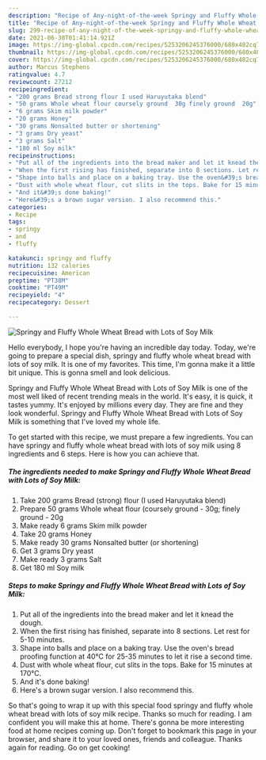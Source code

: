 ```yaml
---
description: "Recipe of Any-night-of-the-week Springy and Fluffy Whole Wheat Bread with Lots of Soy Milk"
title: "Recipe of Any-night-of-the-week Springy and Fluffy Whole Wheat Bread with Lots of Soy Milk"
slug: 299-recipe-of-any-night-of-the-week-springy-and-fluffy-whole-wheat-bread-with-lots-of-soy-milk
date: 2021-06-30T01:41:14.921Z
image: https://img-global.cpcdn.com/recipes/5253206245376000/680x482cq70/springy-and-fluffy-whole-wheat-bread-with-lots-of-soy-milk-recipe-main-photo.jpg
thumbnail: https://img-global.cpcdn.com/recipes/5253206245376000/680x482cq70/springy-and-fluffy-whole-wheat-bread-with-lots-of-soy-milk-recipe-main-photo.jpg
cover: https://img-global.cpcdn.com/recipes/5253206245376000/680x482cq70/springy-and-fluffy-whole-wheat-bread-with-lots-of-soy-milk-recipe-main-photo.jpg
author: Marcus Stephens
ratingvalue: 4.7
reviewcount: 27212
recipeingredient:
- "200 grams Bread strong flour I used Haruyutaka blend"
- "50 grams Whole wheat flour coursely ground  30g finely ground  20g"
- "6 grams Skim milk powder"
- "20 grams Honey"
- "30 grams Nonsalted butter or shortening"
- "3 grams Dry yeast"
- "3 grams Salt"
- "180 ml Soy milk"
recipeinstructions:
- "Put all of the ingredients into the bread maker and let it knead the dough."
- "When the first rising has finished, separate into 8 sections. Let rest for 5-10 minutes."
- "Shape into balls and place on a baking tray. Use the oven&#39;s bread proofing function at 40°C for 25-35 minutes to let it rise a second time."
- "Dust with whole wheat flour, cut slits in the tops. Bake for 15 minutes at 170°C."
- "And it&#39;s done baking!"
- "Here&#39;s a brown sugar version. I also recommend this."
categories:
- Recipe
tags:
- springy
- and
- fluffy

katakunci: springy and fluffy 
nutrition: 132 calories
recipecuisine: American
preptime: "PT38M"
cooktime: "PT49M"
recipeyield: "4"
recipecategory: Dessert

---
```



![Springy and Fluffy Whole Wheat Bread with Lots of Soy Milk](https://img-global.cpcdn.com/recipes/5253206245376000/680x482cq70/springy-and-fluffy-whole-wheat-bread-with-lots-of-soy-milk-recipe-main-photo.jpg)

Hello everybody, I hope you're having an incredible day today. Today, we're going to prepare a special dish, springy and fluffy whole wheat bread with lots of soy milk. It is one of my favorites. This time, I'm gonna make it a little bit unique. This is gonna smell and look delicious.

Springy and Fluffy Whole Wheat Bread with Lots of Soy Milk is one of the most well liked of recent trending meals in the world. It's easy, it is quick, it tastes yummy. It's enjoyed by millions every day. They are fine and they look wonderful. Springy and Fluffy Whole Wheat Bread with Lots of Soy Milk is something that I've loved my whole life.




To get started with this recipe, we must prepare a few ingredients. You can have springy and fluffy whole wheat bread with lots of soy milk using 8 ingredients and 6 steps. Here is how you can achieve that.

<!--inarticleads1-->

##### The ingredients needed to make Springy and Fluffy Whole Wheat Bread with Lots of Soy Milk:

1. Take 200 grams Bread (strong) flour (I used Haruyutaka blend)
1. Prepare 50 grams Whole wheat flour (coursely ground - 30g; finely ground - 20g
1. Make ready 6 grams Skim milk powder
1. Take 20 grams Honey
1. Make ready 30 grams Nonsalted butter (or shortening)
1. Get 3 grams Dry yeast
1. Make ready 3 grams Salt
1. Get 180 ml Soy milk




<!--inarticleads2-->

##### Steps to make Springy and Fluffy Whole Wheat Bread with Lots of Soy Milk:

1. Put all of the ingredients into the bread maker and let it knead the dough.
1. When the first rising has finished, separate into 8 sections. Let rest for 5-10 minutes.
1. Shape into balls and place on a baking tray. Use the oven&#39;s bread proofing function at 40°C for 25-35 minutes to let it rise a second time.
1. Dust with whole wheat flour, cut slits in the tops. Bake for 15 minutes at 170°C.
1. And it&#39;s done baking!
1. Here&#39;s a brown sugar version. I also recommend this.




So that's going to wrap it up with this special food springy and fluffy whole wheat bread with lots of soy milk recipe. Thanks so much for reading. I am confident you will make this at home. There's gonna be more interesting food at home recipes coming up. Don't forget to bookmark this page in your browser, and share it to your loved ones, friends and colleague. Thanks again for reading. Go on get cooking!
